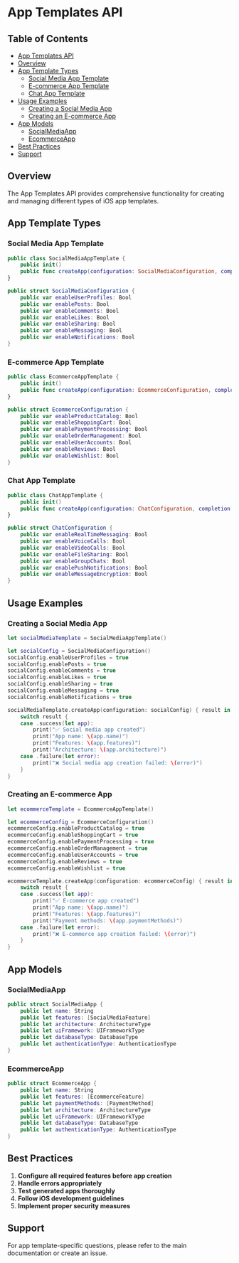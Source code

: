 # App Templates API

<!-- TOC START -->
## Table of Contents
- [App Templates API](#app-templates-api)
- [Overview](#overview)
- [App Template Types](#app-template-types)
  - [Social Media App Template](#social-media-app-template)
  - [E-commerce App Template](#e-commerce-app-template)
  - [Chat App Template](#chat-app-template)
- [Usage Examples](#usage-examples)
  - [Creating a Social Media App](#creating-a-social-media-app)
  - [Creating an E-commerce App](#creating-an-e-commerce-app)
- [App Models](#app-models)
  - [SocialMediaApp](#socialmediaapp)
  - [EcommerceApp](#ecommerceapp)
- [Best Practices](#best-practices)
- [Support](#support)
<!-- TOC END -->


## Overview

The App Templates API provides comprehensive functionality for creating and managing different types of iOS app templates.

## App Template Types

### Social Media App Template

```swift
public class SocialMediaAppTemplate {
    public init()
    public func createApp(configuration: SocialMediaConfiguration, completion: @escaping (Result<SocialMediaApp, TemplateError>) -> Void)
}

public struct SocialMediaConfiguration {
    public var enableUserProfiles: Bool
    public var enablePosts: Bool
    public var enableComments: Bool
    public var enableLikes: Bool
    public var enableSharing: Bool
    public var enableMessaging: Bool
    public var enableNotifications: Bool
}
```

### E-commerce App Template

```swift
public class EcommerceAppTemplate {
    public init()
    public func createApp(configuration: EcommerceConfiguration, completion: @escaping (Result<EcommerceApp, TemplateError>) -> Void)
}

public struct EcommerceConfiguration {
    public var enableProductCatalog: Bool
    public var enableShoppingCart: Bool
    public var enablePaymentProcessing: Bool
    public var enableOrderManagement: Bool
    public var enableUserAccounts: Bool
    public var enableReviews: Bool
    public var enableWishlist: Bool
}
```

### Chat App Template

```swift
public class ChatAppTemplate {
    public init()
    public func createApp(configuration: ChatConfiguration, completion: @escaping (Result<ChatApp, TemplateError>) -> Void)
}

public struct ChatConfiguration {
    public var enableRealTimeMessaging: Bool
    public var enableVoiceCalls: Bool
    public var enableVideoCalls: Bool
    public var enableFileSharing: Bool
    public var enableGroupChats: Bool
    public var enablePushNotifications: Bool
    public var enableMessageEncryption: Bool
}
```

## Usage Examples

### Creating a Social Media App

```swift
let socialMediaTemplate = SocialMediaAppTemplate()

let socialConfig = SocialMediaConfiguration()
socialConfig.enableUserProfiles = true
socialConfig.enablePosts = true
socialConfig.enableComments = true
socialConfig.enableLikes = true
socialConfig.enableSharing = true
socialConfig.enableMessaging = true
socialConfig.enableNotifications = true

socialMediaTemplate.createApp(configuration: socialConfig) { result in
    switch result {
    case .success(let app):
        print("✅ Social media app created")
        print("App name: \(app.name)")
        print("Features: \(app.features)")
        print("Architecture: \(app.architecture)")
    case .failure(let error):
        print("❌ Social media app creation failed: \(error)")
    }
}
```

### Creating an E-commerce App

```swift
let ecommerceTemplate = EcommerceAppTemplate()

let ecommerceConfig = EcommerceConfiguration()
ecommerceConfig.enableProductCatalog = true
ecommerceConfig.enableShoppingCart = true
ecommerceConfig.enablePaymentProcessing = true
ecommerceConfig.enableOrderManagement = true
ecommerceConfig.enableUserAccounts = true
ecommerceConfig.enableReviews = true
ecommerceConfig.enableWishlist = true

ecommerceTemplate.createApp(configuration: ecommerceConfig) { result in
    switch result {
    case .success(let app):
        print("✅ E-commerce app created")
        print("App name: \(app.name)")
        print("Features: \(app.features)")
        print("Payment methods: \(app.paymentMethods)")
    case .failure(let error):
        print("❌ E-commerce app creation failed: \(error)")
    }
}
```

## App Models

### SocialMediaApp

```swift
public struct SocialMediaApp {
    public let name: String
    public let features: [SocialMediaFeature]
    public let architecture: ArchitectureType
    public let uiFramework: UIFrameworkType
    public let databaseType: DatabaseType
    public let authenticationType: AuthenticationType
}
```

### EcommerceApp

```swift
public struct EcommerceApp {
    public let name: String
    public let features: [EcommerceFeature]
    public let paymentMethods: [PaymentMethod]
    public let architecture: ArchitectureType
    public let uiFramework: UIFrameworkType
    public let databaseType: DatabaseType
    public let authenticationType: AuthenticationType
}
```

## Best Practices

1. **Configure all required features before app creation**
2. **Handle errors appropriately**
3. **Test generated apps thoroughly**
4. **Follow iOS development guidelines**
5. **Implement proper security measures**

## Support

For app template-specific questions, please refer to the main documentation or create an issue.
